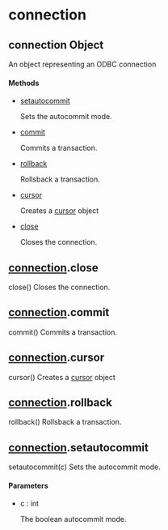 # connection


## connection Object

An object representing an ODBC connection

#### Methods

  - [setautocommit](connection.md#connectionsetautocommit)

    Sets the autocommit mode\.&nbsp;

  - [commit](connection.md#connectioncommit)

    Commits a transaction\.&nbsp;

  - [rollback](connection.md#connectionrollback)

    Rollsback a transaction\.&nbsp;

  - [cursor](connection.md#connectioncursor)

    Creates a [cursor](cursor.md) object&nbsp;

  - [close](connection.md#connectionclose)

    Closes the connection\.&nbsp;


## [connection](connection.md#connection)\.close

close\(\)
Closes the connection\.


## [connection](connection.md#connection)\.commit

commit\(\)
Commits a transaction\.


## [connection](connection.md#connection)\.cursor

cursor\(\)
Creates a [cursor](cursor.md) object


## [connection](connection.md#connection)\.rollback

rollback\(\)
Rollsback a transaction\.


## [connection](connection.md#connection)\.setautocommit

setautocommit\(c\)
Sets the autocommit mode\.

#### Parameters

  - c : int

    The boolean autocommit mode\.